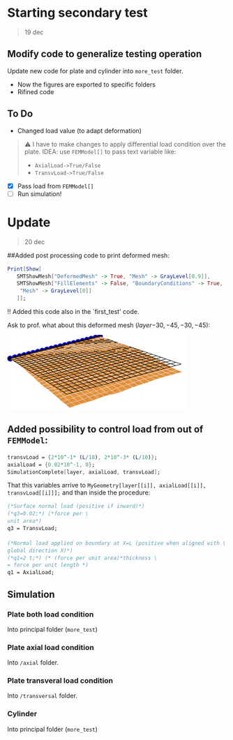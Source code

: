 # Starting secondary test

> 19 dec 
> 
## Modify code to generalize testing operation

Update new code for plate and cylinder into `more_test` folder.

- Now the figures are exported to specific folders
- Rifined code

## To Do

- Changed load value (to adapt deformation)

> ⚠️ I have to make changes to apply differential load condition over the plate. 
> IDEA: use `FEMModel[]` to pass text variable like:
> - `AxialLoad->True/False`
> - `TransvLoad->True/False`

* [x] Pass load from `FEMModel[]`
* [ ] Run simulation!

# Update

> 20 dec

##Added post processing code to print deformed mesh:

```mathematica
Print[Show[
   SMTShowMesh["DeformedMesh" -> True, "Mesh" -> GrayLevel[0.9]],
   SMTShowMesh["FillElements" -> False, "BoundaryConditions" -> True, 
    "Mesh" -> GrayLevel[0]]
   ]];
```
!! Added this code also in the `first_test' code.

Ask to prof. what about this deformed mesh ($layer{-30,-45,-30,-45}$):

![](fig/2021-12-20-07-58-51.png)

## Added possibility to control load from out of `FEMModel`:

```mathematica
transvLoad = {2*10^-1* (L/10), 2*10^-3* (L/10)};
axialLoad = {0.02*10^-1, 0};
SimulationComplete[layer, axialLoad, transvLoad];
```

That this variables arrive to `MyGeometry[layer[[i]], axialLoad[[i]], transvLoad[[i]]];` and than inside the procedure:
```mathematica
(*Surface normal load (positive if inward)*)
(*q3=0.02;*) (*force per \
unit area*)
q3 = TransvLoad;

(*Normal load applied on boundary at X=L (positive when aligned with \
global direction X)*)
(*q1=2 t;*) (* (force per unit area)*thickness \
= force per unit length *)
q1 = AxialLoad;
```

## Simulation 


### Plate both load condition

Into principal folder (`more_test`)

### Plate axial load condition

Into `/axial` folder.

### Plate transveral load condition

Into `/transversal` folder.

### Cylinder

Into principal folder (`more_test`)
